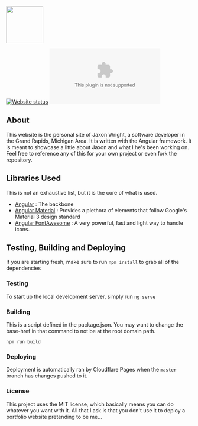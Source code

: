 <img src="https://www.jaxon.dev/assets/img/branding/favicon.svg" width="100px"/>

[![Website status](https://img.shields.io/website-up-down-green-red/http/jaxonwright.com.svg?style=flat-square)](https://jaxonwright.com)
[![GitHub license](https://img.shields.io/github/license/JaxonWright/jaxonwright.com?style=flat-square)](https://github.com/JaxonWright/jaxonwright.com/blob/master/LICENSE)

## About
This website is the personal site of Jaxon Wright, a software developer in the Grand Rapids, Michigan Area. It is written with the Angular framework. It is meant to showcase a little about Jaxon and what I he's been working on. Feel free to reference any of this for your own project or even fork the repository.

## Libraries Used
This is not an exhaustive list, but it is the core of what is used.
- [Angular](https://github.com/angular/angular) : The backbone
- [Angular Material](https://github.com/angular/components) : Provides a plethora of elements that follow Google's Material 3 design standard
- [Angular FontAwesome](https://fontawesome.com/) : A very powerful, fast and light way to handle icons.

## Testing, Building and Deploying
If you are starting fresh, make sure to run `npm install` to grab all of the dependencies

### Testing
To start up the local development server, simply run `ng serve`

### Building
This is a script defined in the package.json. You may want to change the base-href in that command to not be at the root domain path.

`npm run build`


### Deploying
Deployment is automatically ran by Cloudflare Pages when the `master` branch has changes pushed to it.


### License
This project uses the MIT license, which basically means you can do whatever you want with it. All that I ask is that you don't use it to deploy a portfolio website pretending to be me...
